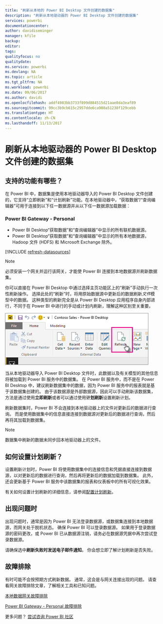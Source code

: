 ```yaml
---
title: "刷新从本地的 Power BI Desktop 文件创建的数据集"
description: "刷新从本地驱动器的 Power BI Desktop 文件创建的数据集"
services: powerbi
documentationcenter: 
author: davidiseminger
manager: kfile
backup: 
editor: 
tags: 
qualityfocus: no
qualitydate: 
ms.service: powerbi
ms.devlang: NA
ms.topic: article
ms.tgt_pltfrm: NA
ms.workload: powerbi
ms.date: 09/06/2017
ms.author: davidi
ms.openlocfilehash: addf4983bb3733f899d884515d21aae8da3eaf89
ms.sourcegitcommit: 99cc3b9cb615c2957dde6ca908a51238f129cebb
ms.translationtype: HT
ms.contentlocale: zh-CN
ms.lasthandoff: 11/13/2017
---
```

# <a name="refresh-a-dataset-created-from-a-power-bi-desktop-file-on-a-local-drive"></a>刷新从本地驱动器的 Power BI Desktop 文件创建的数据集
## <a name="whats-supported"></a>支持的功能有哪些？
在 Power BI 中，数据集是使用本地驱动器导入的 Power BI Desktop 文件创建的，它支持“立即刷新”和“计划刷新”功能。在本地驱动器中，“获取数据”/“查询编辑器”可用于连接到以下任一数据源并从以下任一数据源加载数据：

### <a name="power-bi-gateway---personal"></a>Power BI Gateway - Personal
* Power BI Desktop“获取数据”和“查询编辑器”中显示的所有联机数据源。
* Power BI Desktop“获取数据”和“查询编辑器”中显示的所有本地数据源，Hadoop 文件 (HDFS) 和 Microsoft Exchange 除外。

<!-- Refresh Data sources-->
[!INCLUDE [refresh-datasources](./includes/refresh-datasources.md)]

> [!NOTE]
> 必须安装一个网关并运行该网关，才能使 Power BI 连接到本地数据源并刷新数据集。
> 
> 

你可以直接在 Power BI Desktop 中通过选择主页功能区上的“刷新”手动执行一次性刷新操作。 选择此处的“刷新”时，将用原始数据源中更新后的数据刷新*文件*模型中的数据。 这种类型的刷新完全是从 Power BI Desktop 应用程序自身内部进行，不同于在 Power BI 中进行的手动或计划内刷新，理解这种区别至关重要。

![](media/refresh-desktop-file-local-drive/pbix-refresh.png)

当从本地驱动器导入 Power BI Desktop 文件时，此数据以及有关模型的其他信息将被加载到 Power BI 服务中的数据集。 在 Power BI 服务中，而不是在 Power BI Desktop 中，建议刷新数据集中的数据，因为 Power BI 服务中的报表就是基于该数据集创建的。 由于该数据源是外部数据源，因此可以手动刷新该数据集，方法是通过使用**立即刷新**或者可以通过使用**计划刷新**设置刷新计划。

刷新数据集时，Power BI 不会连接到本地驱动器上的文件对更新后的数据进行查询。 而是使用数据集中的信息直接连接到数据源对更新后的数据进行查询，然后再将其加载到数据集。

> [!NOTE]
> 数据集中刷新的数据未同步回本地驱动器上的文件。
> 
> 

## <a name="how-do-i-schedule-refresh"></a>如何设置计划刷新？
设置刷新计划时，Power BI 将使用数据集中的连接信息和凭据直接连接到数据源，以对更新后的数据进行查询，然后再将更新后的数据加载到数据集。 此外，还会更新基于 Power BI 服务中该数据集的报表和仪表板中的所有可视化效果。

有关如何设置计划刷新的详细信息，请参阅[配置计划刷新](refresh-scheduled-refresh.md)。

## <a name="when-things-go-wrong"></a>出现问题时
出现问题时，通常是因为 Power BI 无法登录数据源，或数据集连接到本地数据源，而网关处于脱机状态。 确保 Power BI 可以登录数据源。 如果用于登录数据源的密码更改，或 Power BI 已从数据源注销，请务必在数据源凭据中再次尝试登录数据源。

请确保选中**刷新失败时发送电子邮件通知**。 你会想立即了解计划刷新是否失败。

## <a name="troubleshooting"></a>故障排除
有时可能不会按预期方式刷新数据。 通常，这会是与网关连接出现的问题。 请查看网关故障排除文章，了解相关工具和已知问题。

[本地数据网关故障排除](service-gateway-onprem-tshoot.md)

[Power BI Gateway - Personal 故障排除](service-admin-troubleshooting-power-bi-personal-gateway.md)

更多问题？ [尝试咨询 Power BI 社区](http://community.powerbi.com/)

